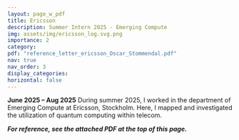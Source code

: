 ```yaml
---
layout: page_w_pdf
title: Ericsson
description: Summer Intern 2025 - Emerging Compute
img: assets/img/ericsson_log.svg.png
importance: 2
category:
pdf: "reference_letter_ericsson_Oscar_Stommendal.pdf"
nav: true
nav_order: 3
display_categories:
horizontal: false
---
```


<!-- markdownlint-disable MD033 -->

**June 2025 – Aug 2025**
During summer 2025, I worked in the department of Emerging Compute at Ericsson, Stockholm. Here, I mapped and investigated the utilization of quantum computing within telecom.

**_For reference, see the attached PDF at the top of this page._**
